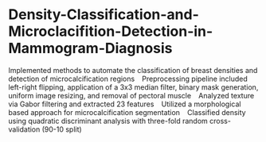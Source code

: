 # Density-Classification-and-Microclacifition-Detection-in-Mammogram-Diagnosis

Implemented methods to automate the classification of breast
densities and detection of microcalcification regions
  Preprocessing pipeline included left-right flipping,
application of a 3x3 median filter, binary mask generation,
uniform image resizing, and removal of pectoral muscle
  Analyzed texture via Gabor filtering and extracted 23
features
  Utilized a morphological based approach for
microcalcification segmentation
  Classified density using quadratic discriminant analysis with
three-fold random cross-validation (90-10 split)
